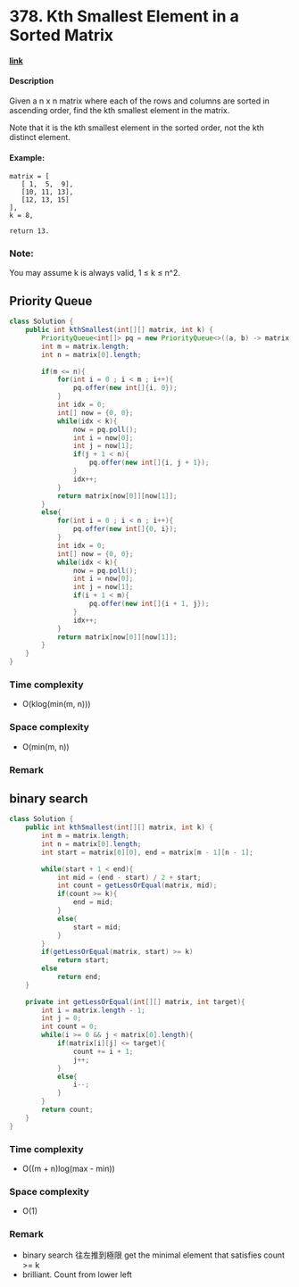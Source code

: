 # 378. Kth Smallest Element in a Sorted Matrix

#### [link](https://leetcode.com/problems/kth-smallest-element-in-a-sorted-matrix/)

#### Description
Given a n x n matrix where each of the rows and columns are sorted in ascending order, find the kth smallest element in the matrix.

Note that it is the kth smallest element in the sorted order, not the kth distinct element.

#### Example:
```
matrix = [
   [ 1,  5,  9],
   [10, 11, 13],
   [12, 13, 15]
],
k = 8,

return 13.
```

### Note: 
You may assume k is always valid, 1 ≤ k ≤ n^2.

## Priority Queue
```java
class Solution {
    public int kthSmallest(int[][] matrix, int k) {
        PriorityQueue<int[]> pq = new PriorityQueue<>((a, b) -> matrix[a[0]][a[1]] - matrix[b[0]][b[1]]);
        int m = matrix.length;
        int n = matrix[0].length;
        
        if(m <= n){
            for(int i = 0 ; i < m ; i++){
                pq.offer(new int[]{i, 0});
            }
            int idx = 0;
            int[] now = {0, 0};
            while(idx < k){
                now = pq.poll();
                int i = now[0];
                int j = now[1];
                if(j + 1 < n){
                    pq.offer(new int[]{i, j + 1});
                }
                idx++;
            }
            return matrix[now[0]][now[1]];
        }
        else{
            for(int i = 0 ; i < n ; i++){
                pq.offer(new int[]{0, i});
            }
            int idx = 0;
            int[] now = {0, 0};
            while(idx < k){
                now = pq.poll();
                int i = now[0];
                int j = now[1];
                if(i + 1 < m){
                    pq.offer(new int[]{i + 1, j});
                }
                idx++;
            }
            return matrix[now[0]][now[1]];
        }
    }
}
```
### Time complexity
* O(klog(min(m, n)))
### Space complexity
* O(min(m, n))
### Remark

## binary search
```java
class Solution {
    public int kthSmallest(int[][] matrix, int k) {
        int m = matrix.length;
        int n = matrix[0].length;
        int start = matrix[0][0], end = matrix[m - 1][n - 1];
        
        while(start + 1 < end){
            int mid = (end - start) / 2 + start;
            int count = getLessOrEqual(matrix, mid); 
            if(count >= k){
                end = mid;
            }
            else{
                start = mid;
            }
        }
        if(getLessOrEqual(matrix, start) >= k)
            return start;
        else
            return end;
    }
    
    private int getLessOrEqual(int[][] matrix, int target){
        int i = matrix.length - 1;
        int j = 0;
        int count = 0;
        while(i >= 0 && j < matrix[0].length){
            if(matrix[i][j] <= target){
                count += i + 1;
                j++;
            }
            else{
                i--;
            }
        }
        return count;
    }
}
```
### Time complexity
* O((m + n)log(max - min))
### Space complexity
* O(1)
### Remark
* binary search 往左推到極限 get the minimal element that satisfies count >= k
* brilliant. Count from lower left